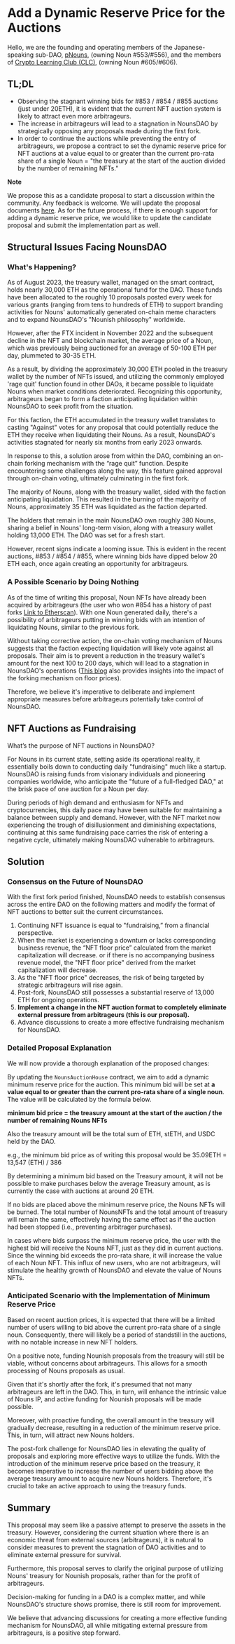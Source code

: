 # Add a Dynamic Reserve Price for the Auctions

Hello, we are the founding and operating members of the Japanese-speaking sub-DAO, [pNouns](https://pnouns.wtf/), (owning Noun #553/#556), and the members of [Crypto Learning Club (CLC)](https://cryptolearningclub.org/), (owning Noun #605/#606).

## TL;DL
- Observing the stagnant winning bids for #853 / #854 / #855 auctions (just under 20ETH), it is evident that the current NFT auction system is likely to attract even more arbitrageurs.
- The increase in arbitrageurs will lead to a stagnation in NounsDAO by strategically opposing any proposals made during the first fork.
- In order to continue the auctions while preventing the entry of arbitrageurs, we propose a contract to set the dynamic reserve price for NFT auctions at a value equal to or greater than the current pro-rata share of a single Noun = "the treasury at the start of the auction divided by the number of remaining NFTs."


**Note**

We propose this as a candidate proposal to start a discussion within the community. Any feedback is welcome. We will update the proposal documents [here](https://github.com/openreachtech/nounsdao-proposals). As for the future process, if there is enough support for adding a dynamic reserve price, we would like to update the candidate proposal and submit the implementation part as well.

## Structural Issues Facing NounsDAO
### What's Happening?
As of August 2023, the treasury wallet, managed on the smart contract, holds nearly 30,000 ETH as the operational fund for the DAO. These funds have been allocated to the roughly 10 proposals posted every week for various grants (ranging from tens to hundreds of ETH) to support branding activities for Nouns' automatically generated on-chain meme characters and to expand NounsDAO's "Nounish philosophy" worldwide. 

However, after the FTX incident in November 2022 and the subsequent decline in the NFT and blockchain market, the average price of a Noun, which was previously being auctioned for an average of 50-100 ETH per day, plummeted to 30-35 ETH.

As a result, by dividing the approximately 30,000 ETH pooled in the treasury wallet by the number of NFTs issued, and utilizing the commonly employed 'rage quit' function found in other DAOs, it became possible to liquidate Nouns when market conditions deteriorated. Recognizing this opportunity, arbitrageurs began to form a faction anticipating liquidation within NounsDAO to seek profit from the situation.

For this faction, the ETH accumulated in the treasury wallet translates to casting "Against" votes for any proposal that could potentially reduce the ETH they receive when liquidating their Nouns. As a result, NounsDAO's activities stagnated for nearly six months from early 2023 onwards.


In response to this, a solution arose from within the DAO, combining an on-chain forking mechanism with the “rage quit” function. Despite encountering some challenges along the way, this feature gained approval through on-chain voting, ultimately culminating in the first fork.

The majority of Nouns, along with the treasury wallet, sided with the faction anticipating liquidation. This resulted in the burning of the majority of Nouns, approximately 35 ETH was liquidated as the faction departed.

The holders that remain in the main NounsDAO own roughly 380 Nouns, sharing a belief in Nouns' long-term vision, along with a treasury wallet holding 13,000 ETH. The DAO was set for a fresh start.

However, recent signs indicate a looming issue. This is evident in the recent auctions, #853 / #854 / #855, where winning bids have dipped below 20 ETH each, once again creating an opportunity for arbitrageurs.

### A Possible Scenario by Doing Nothing
As of the time of writing this proposal, Noun NFTs have already been acquired by arbitrageurs (the user who won #854 has a history of past forks [Link to Etherscan](https://etherscan.io/address/0x67DaCc258DCCc8CbFB493c652ab5170C3CFf0AD9#nfttransfers)). With one Noun generated daily, there's a possibility of arbitrageurs putting in winning bids with an intention of liquidating Nouns, similar to the previous fork.

Without taking corrective action,  the on-chain voting mechanism of Nouns suggests that the faction expecting liquidation will likely vote against all proposals. Their aim is to prevent a reduction in the treasury wallet's amount for the next 100 to 200 days, which will lead to a stagnation in NounsDAO's operations ([This blog](https://mirror.xyz/cfeng.eth/8j9FljMPp2COKLovoHF6j9P1I_lSP-xzSh8QM8cw1iE) also provides insights into the impact of the forking mechanism on floor prices).


Therefore, we believe it's imperative to deliberate and implement appropriate measures before arbitrageurs potentially take control of NounsDAO.

## NFT Auctions as Fundraising
What’s the purpose of NFT auctions in NounsDAO?

For Nouns in its current state, setting aside its operational reality, it essentially boils down to conducting daily "fundraising" much like a startup. NounsDAO is raising funds from visionary individuals and pioneering companies worldwide, who anticipate the "future of a full-fledged DAO," at the brisk pace of one auction for a Noun per day.

During periods of high demand and enthusiasm for NFTs and cryptocurrencies, this daily pace may have been suitable for maintaining a balance between supply and demand. However, with the NFT market now experiencing the trough of disillusionment and diminishing expectations, continuing at this same fundraising pace carries the risk of entering a negative cycle, ultimately making NounsDAO vulnerable to arbitrageurs.


## Solution
### Consensus on the Future of NounsDAO
With the first fork period finished, NounsDAO needs to establish consensus across the entire DAO on the following matters and modify the format of NFT auctions to better suit the current circumstances. 

1. Continuing NFT issuance is equal to "fundraising,” from a financial perspective.
2. When the market is experiencing a downturn or lacks corresponding business revenue, the “NFT floor price” calculated from the market capitalization will decrease. or if there is no accompanying business revenue model, the "NFT floor price" derived from the market capitalization will decrease.
3. As the "NFT floor price" decreases, the risk of being targeted by strategic arbitrageurs will rise again.
4. Post-fork, NounsDAO still possesses a substantial reserve of 13,000 ETH for ongoing operations.
5. **Implement a change in the NFT auction format to completely eliminate external pressure from arbitrageurs (this is our proposal).**
6. Advance discussions to create a more effective fundraising mechanism for NounsDAO.

### Detailed Proposal Explanation
We will now provide a thorough explanation of the proposed changes:

By updating the `NounsAuctionHouse` contract, we aim to add a dynamic minimum reserve price for the auction. This minimum bid will be set at **a value equal to or greater than the current pro-rata share of a single noun**. The value will be calculated by the formula below.

**minimum bid price = the treasury amount at the start of the auction / the number of remaining Nouns NFTs**

Also the treasury amount will be the total sum of ETH, stETH, and USDC held by the DAO.

e.g., the minimum bid price as of writing this proposal would be 35.09ETH = 13,547 (ETH) / 386 

By determining a minimum bid based on the Treasury amount, it will not be possible to make purchases below the average Treasury amount, as is currently the case with auctions at around 20 ETH.

If no bids are placed above the minimum reserve price, the Nouns NFTs will be burned. The total number of NounsNFTs and the total amount of treasury will remain the same, effectively having the same effect as if the auction had been stopped (i.e., preventing arbitrager purchases).

In cases where bids surpass the minimum reserve price, the user with the highest bid will receive the Nouns NFT, just as they did in current auctions. Since the winning bid exceeds the pro-rata share, it will increase the value of each Noun NFT. This influx of new users, who are not arbitrageurs, will stimulate the healthy growth of NounsDAO and elevate the value of Nouns NFTs.

### Anticipated Scenario with the Implementation of Minimum Reserve Price
Based on recent auction prices, it is expected that there will be a limited number of users willing to bid above the current pro-rata share of a single noun. Consequently, there will likely be a period of standstill in the auctions, with no notable increase in new NFT holders.

On a positive note, funding Nounish proposals from the treasury will still be viable, without concerns about arbitrageurs. This allows for a smooth processing of Nouns proposals as usual.

Given that it's shortly after the fork, it's presumed that not many arbitrageurs are left in the DAO. This, in turn, will enhance the intrinsic value of Nouns IP, and active funding for Nounish proposals will be made possible.

Moreover, with proactive funding, the overall amount in the treasury will gradually decrease, resulting in a reduction of the minimum reserve price. This, in turn, will attract new Nouns holders.

The post-fork challenge for NounsDAO lies in elevating the quality of proposals and exploring more effective ways to utilize the funds. With the introduction of the minimum reserve price based on the treasury, it becomes imperative to increase the number of users bidding above the average treasury amount to acquire new Nouns holders. Therefore, it's crucial to take an active approach to using the treasury funds.

## Summary
This proposal may seem like a passive attempt to preserve the assets in the treasury. However, considering the current situation where there is an economic threat from external sources (arbitrageurs), it is natural to consider measures to prevent the stagnation of DAO activities and to eliminate external pressure for survival.

Furthermore, this proposal serves to clarify the original purpose of utilizing Nouns' treasury for Nounish proposals, rather than for the profit of arbitrageurs.

Decision-making for funding in a DAO is a complex matter, and while NounsDAO's structure shows promise, there is still room for improvement.

We believe that advancing discussions for creating a more effective funding mechanism for NounsDAO, all while mitigating external pressure from arbitrageurs, is a positive step forward.

